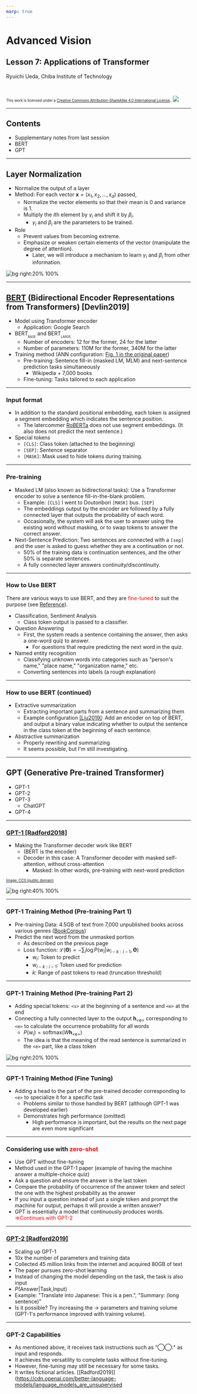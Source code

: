 ```yaml
---
marp: true
---
```


<!-- footer: "Advanced Vision Lesson 7" -->

# Advanced Vision

## Lesson 7: Applications of Transformer

Ryuichi Ueda, Chiba Institute of Technology

<br />

<span style="font-size:70%">This work is licensed under a </span>[<span style="font-size:70%">Creative Commons Attribution-ShareAlike 4.0 International License</span>](https://creativecommons.org/licenses/by-sa/4.0/).
![](https://i.creativecommons.org/l/by-sa/4.0/88x31.png)

---

<!-- paginate: true -->

## Contents

- Supplementary notes from last session
- BERT
- GPT

---

## Layer Normalization

- Normalize the output of a layer
- Method: For each vector $\boldsymbol{x}=(x_1, x_2, \dots, x_d)$ passed,
    - Normalize the vector elements so that their mean is $0$ and variance is $1$.
    - Multiply the $i$th element by $\gamma_i$ and shift it by $\beta_i$.
        - $\gamma_i$ and $\beta_i$ are the parameters to be trained.
- Role
    - Prevent values from becoming extreme.
    - Emphasize or weaken certain elements of the vector (manipulate the degree of attention).
        - Later, we will introduce a mechanism to learn $\gamma_i$ and $\beta_i$ from other information.

![bg right:20% 100%](./figs/layer_normalization.png)

---

## [BERT](https://aclanthology.org/N19-1423/) (Bidirectional Encoder Representations from Transformers) [Devlin2019]

- Model using Transformer encoder
    - Application: Google Search
- BERT<span style="font-size:60%;vertical-align:-5pt">BASE</span> and BERT<span style="font-size:60%;vertical-align:-5pt">LARGE</span>
    - Number of encoders: 12 for the former, 24 for the latter
    - Number of parameters: 110M for the former, 340M for the latter
- Training method (ANN configuration: [Fig. 1 in the original paper](https://aclanthology.org/N19-1423.pdf))
    - Pre-training: Sentence fill-in (masked LM, MLM) and next-sentence prediction tasks simultaneously
        - Wikipedia + 7,000 books
    - Fine-tuning: Tasks tailored to each application

---

### Input format

- In addition to the standard positional embedding, each token is assigned a segment embedding which indicates the sentence position.
    - The latercommer [RoBERTa](https://arxiv.org/abs/1907.11692) does not use segment embeddings.
(It also does not predict the next sentence.)
- Special tokens
    - `[CLS]`: Class token (attached to the beginning)
    - `[SEP]`: Sentence separator
    - `[MASK]`: Mask used to hide tokens during training.

---

### Pre-training

- Masked LM (also known as bidirectional tasks): Use a Transformer encoder to solve a sentence fill-in-the-blank problem.
    - Example: `[CLS]` I went to Doutonbori `[MASK]` bus. `[SEP]`
    - The embeddings output by the encoder are followed by a fully connected layer that outputs the probability of each word. 
    - Occasionally, the system will ask the user to answer using the existing word without masking, or to swap tokens to answer the correct answer.
- Next-Sentence Prediction: Two sentences are connected with a `[sep]` and the user is asked to guess whether they are a continuation or not.
    - 50% of the training data is continuation sentences, and the other 50% is separate sentences.
    - A fully connected layer answers continuity/discontinuity.

---

### How to Use BERT

There are various ways to use BERT, and they are <span style="color:red">fine-tuned</span> to suit the purpose (see [Reference](https://wandb.ai/mukilan/BERT_Sentiment_Analysis/reports/An-Introduction-to-BERT-And-How-To-Use-It--VmlldzoyNTIyOTA1)).

- Classification, Sentiment Analysis
    - Class token output is passed to a classifier.
- Question Answering
    - First, the system reads a sentence containing the answer, then asks a one-word quiz to answer.
        - For questions that require predicting the next word in the quiz.
- Named entity recognition
    - Classifying unknown words into categories such as "person's name," "place name," "organization name," etc.
    - Converting sentences into labels (a rough explanation)

---

### How to use BERT (continued)

- Extractive summarization
    - Extracting important parts from a sentence and summarizing them
    - Example configuration [[Liu2019]](https://aclanthology.org/D19-1387.pdf): Add an encoder on top of BERT, and output a binary value indicating whether to output the sentence in the class token at the beginning of each sentence.
- Abstractive summarization
    - Properly rewriting and summarizing
    - It seems possible, but I'm still investigating.

---
## GPT (Generative Pre-trained Transformer)

- GPT-1
- GPT-2
- GPT-3
    - ChatGPT
- GPT-4

---

### [GPT-1 [Radford2018]](https://cdn.openai.com/research-covers/language-unsupervised/language_understanding_paper.pdf)

- Making the Transformer decoder work like BERT
    - (BERT is the encoder)
    - Decoder in this case: A Transformer decoder with masked self-attention, without cross-attention
        - Masked: In other words, pre-training with next-word prediction

[<span style="font-size:70%">Image: CC0 (public domain)</span>](https://commons.wikimedia.org/wiki/File:Full_GPT_architecture.svg)

![bg right:40% 100%](https://upload.wikimedia.org/wikipedia/commons/5/51/Full_GPT_architecture.svg)

---

### GPT-1 Training Method (Pre-training Part 1)

- Pre-training Data: 4.5GB of text from 7,000 unpublished books across various genres ([BookCorpus](https://github.com/soskek/bookcorpus))
- Predict the next word from the unmasked portion
    - As described on the previous page
    - Loss function: $\mathcal{L}(\boldsymbol{\Theta}) = -\sum_i \log P(w_i | w_{{i-k}:{i-1}}, \boldsymbol{\Theta})$
        - $w_i$: Token to predict
        - $w_{i-k:i-1}$: Token used for prediction
        - $k$: Range of past tokens to read (truncation threshold)

---

### GPT-1 Training Method (Pre-training Part 2)

- Adding special tokens: `<s>` at the beginning of a sentence and `<e>` at the end
- Connecting a fully connected layer to the output $\boldsymbol{h}_\text{<e>}$ corresponding to `<e>` to calculate the occurrence probability for all words
    - $P(w_i) =\text{softmax}(W\boldsymbol{h}_\text{<e>})$
    - The idea is that the meaning of the read sentence is summarized in the `<e>` part, like a class token

![bg right:20% 100%](./figs/gpt-1_pt.svg)

---

### GPT-1 Training Method (Fine Tuning)

- Adding a head to the part of the pre-trained decoder corresponding to `<e>` to specialize it for a specific task
    - Problems similar to those handled by BERT (although GPT-1 was developed earlier)
    - Demonstrates high performance (omitted)
        - High performance is important, but the results on the next page are even more significant

---

### Considering use with <span style="color:red">zero-shot</span>

- Use GPT without fine-tuning
- Method used in the GPT-1 paper (example of having the machine answer a multiple-choice quiz)
- Ask a question and ensure the answer is the last token
- Compare the probability of occurrence of the answer token and select the one with the highest probability as the answer
- If you input a question instead of just a single token and prompt the machine for output, perhaps it will provide a written answer?
- GPT is essentially a model that continuously produces words.
<span style="color:red">$\Longrightarrow$Continues with GPT-2</span>

---

### [GPT-2 [Radford2019]](https://cdn.openai.com/better-language-models/language_models_are_unsupervised_multitask_learners.pdf)

- Scaling up GPT-1
- 10x the number of parameters and training data
- Collected 45 million links from the internet and acquired 80GB of text
- The paper pursues zero-shot learning
- Instead of changing the model depending on the task, the task is also input
- $P($Answer$|$Task$,$Input$)$
- Example: "Translate into Japanese: This is a pen.", "Summary: (long sentence)"
- Is it possible? Try increasing the $\rightarrow$ parameters and training volume (GPT-1's performance improved with training volume).

---

### GPT-2 Capabilities

- As mentioned above, it receives task instructions such as "◯◯:" as input and responds.
- It achieves the versatility to complete tasks without fine-tuning.
- However, fine-tuning may still be necessary for some tasks.
- It writes fictional articles. [[Radford2019]](https://cdn.openai.com/better-language-models/language_models_are_unsupervised
